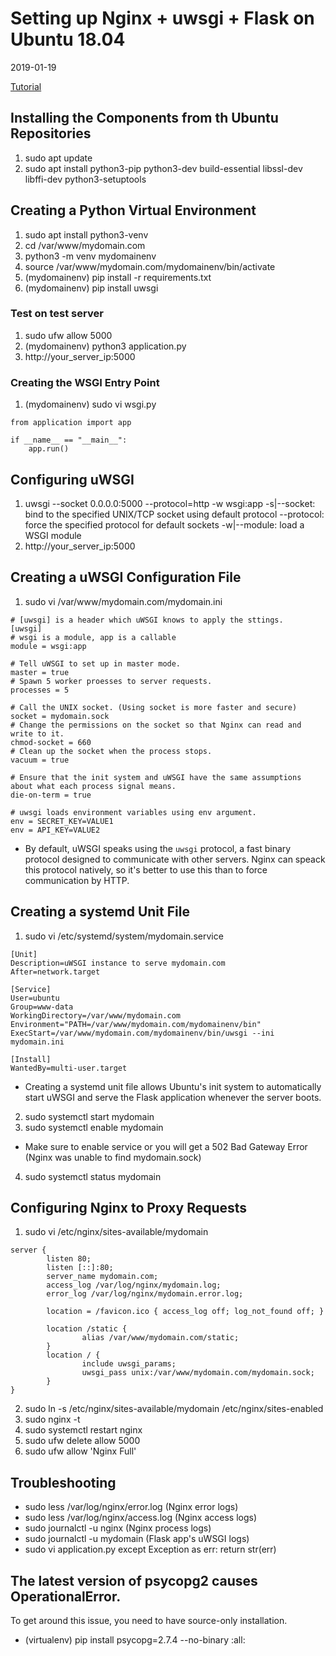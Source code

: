 # Setting up Nginx + uwsgi + Flask on Ubuntu 18.04
2019-01-19

[Tutorial](https://www.digitalocean.com/community/tutorials/how-to-serve-flask-applications-with-uswgi-and-nginx-on-ubuntu-18-04)

## Installing the Components from th Ubuntu Repositories
1. sudo apt update
2. sudo apt install python3-pip python3-dev build-essential libssl-dev libffi-dev python3-setuptools

## Creating a Python Virtual Environment
1. sudo apt install python3-venv
2. cd /var/www/mydomain.com
3. python3 -m venv mydomainenv
4. source /var/www/mydomain.com/mydomainenv/bin/activate
5. (mydomainenv) pip install -r requirements.txt
6. (mydomainenv) pip install uwsgi
### Test on test server
1. sudo ufw allow 5000
2. (mydomainenv) python3 application.py
3. http://your_server_ip:5000
### Creating the WSGI Entry Point
1. (mydomainenv) sudo vi wsgi.py
```
from application import app

if __name__ == "__main__":
    app.run()
```

## Configuring uWSGI
1. uwsgi --socket 0.0.0.0:5000 --protocol=http -w wsgi:app
-s|--socket: bind to the specified UNIX/TCP socket using default protocol
--protocol: force the specified protocol for default sockets
-w|--module: load a WSGI module
2. http://your_server_ip:5000

## Creating a uWSGI Configuration File
1. sudo vi /var/www/mydomain.com/mydomain.ini
```
# [uwsgi] is a header which uWSGI knows to apply the sttings.
[uwsgi]
# wsgi is a module, app is a callable
module = wsgi:app

# Tell uWSGI to set up in master mode.
master = true
# Spawn 5 worker proesses to server requests.
processes = 5

# Call the UNIX socket. (Using socket is more faster and secure)
socket = mydomain.sock
# Change the permissions on the socket so that Nginx can read and write to it.
chmod-socket = 660
# Clean up the socket when the process stops.
vacuum = true

# Ensure that the init system and uWSGI have the same assumptions about what each process signal means.
die-on-term = true

# uwsgi loads environment variables using env argument.
env = SECRET_KEY=VALUE1
env = API_KEY=VALUE2
```
* By default, uWSGI speaks using the `uwsgi` protocol, a fast binary protocol designed to communicate with other servers. Nginx can speack this protocol natively, so it's better to use this than to force communication by HTTP.

## Creating a systemd Unit File
1. sudo vi /etc/systemd/system/mydomain.service
```
[Unit]
Description=uWSGI instance to serve mydomain.com
After=network.target

[Service]
User=ubuntu
Group=www-data
WorkingDirectory=/var/www/mydomain.com
Environment="PATH=/var/www/mydomain.com/mydomainenv/bin"
ExecStart=/var/www/mydomain.com/mydomainenv/bin/uwsgi --ini mydomain.ini

[Install]
WantedBy=multi-user.target
```
* Creating a systemd unit file allows Ubuntu's init system to automatically start uWSGI and serve the Flask application whenever the server boots.

2. sudo systemctl start mydomain
3. sudo systemctl enable mydomain
* Make sure to enable service or you will get a 502 Bad Gateway Error (Nginx was unable to find mydomain.sock)
4. sudo systemctl status mydomain

## Configuring Nginx to Proxy Requests
1. sudo vi /etc/nginx/sites-available/mydomain
```
server {
        listen 80;
        listen [::]:80;
        server_name mydomain.com;
        access_log /var/log/nginx/mydomain.log;
        error_log /var/log/nginx/mydomain.error.log;

        location = /favicon.ico { access_log off; log_not_found off; }

        location /static {
                alias /var/www/mydomain.com/static;
        }
        location / {
                include uwsgi_params;
                uwsgi_pass unix:/var/www/mydomain.com/mydomain.sock;
        }
}
```

2. sudo ln -s /etc/nginx/sites-available/mydomain /etc/nginx/sites-enabled
3. sudo nginx -t
4. sudo systemctl restart nginx
5. sudo ufw delete allow 5000
6. sudo ufw allow 'Nginx Full'

## Troubleshooting
* sudo less /var/log/nginx/error.log (Nginx error logs)
* sudo less /var/log/nginx/access.log (Nginx access logs)
* sudo journalctl -u nginx (Nginx process logs)
* sudo journalctl -u mydomain (Flask app's uWSGI logs)
* sudo vi application.py
except Exception as err:
    return str(err)

## The latest version of psycopg2 causes OperationalError.
To get around this issue, you need to have source-only installation.
* (virtualenv) pip install psycopg=2.7.4 --no-binary :all:
